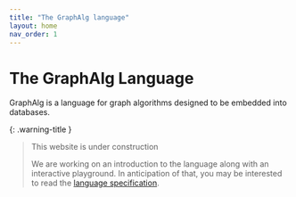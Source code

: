 ```yaml
---
title: "The GraphAlg language"
layout: home
nav_order: 1
---
```


# The GraphAlg Language
GraphAlg is a language for graph algorithms designed to be embedded into databases.

{: .warning-title }
> This website is under construction
>
> We are working on an introduction to the language along with an interactive playground. In anticipation of that, you may be interested to read the [language specification](./docs/spec).
